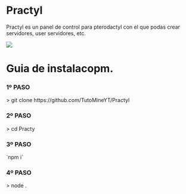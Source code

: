 # Practyl
Practyl es un panel de control para pterodactyl con el que podas crear servidores, user servidores, etc.

<img src= "https://cdn.discordapp.com/attachments/951734936539394088/1101944854432465007/image.png">

<h1>Guia de instalacopm.</h1>
<h3>1º PASO</h3>
> git clone https://github.com/TutoMineYT/Practyl
<h3>2º PASO</h3>
> cd Practy
<h3>3º PASO</h3>
`npm i` 
<h3>4º PASO</h3>
> node .
